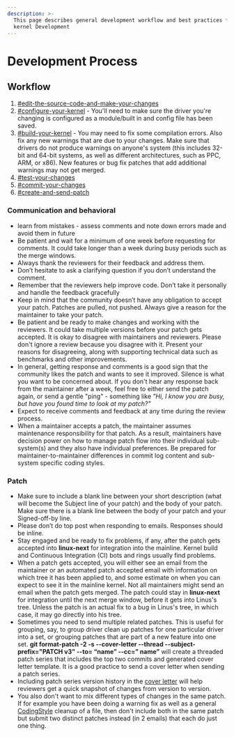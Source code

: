 ```yaml
---
description: >-
  This page describes general development workflow and best practices for Linux
  kernel Development
---
```


# Development Process

## Workflow

1. [#edit-the-source-code-and-make-your-changes](toolchain-and-development-process/toolchain/browse-and-edit.md#edit-the-source-code-and-make-your-changes "mention")
2. [#configure-your-kernel](toolchain-and-development-process/toolchain/config-and-build.md#configure-your-kernel "mention") - You'll need to make sure the driver you're changing is configured as a module/built in and config file has been saved.
3. [#build-your-kernel](toolchain-and-development-process/toolchain/config-and-build.md#build-your-kernel "mention") - You may need to fix some compilation errors. Also fix any new warnings that are due to your changes. Make sure that drivers do not produce warnings on anyone's system (this includes 32-bit and 64-bit systems, as well as different architectures, such as PPC, ARM, or x86). New features or bug fix patches that add additional warnings may not get merged.
4. [#test-your-changes](toolchain-and-development-process/toolchain/test-and-verify/#test-your-changes "mention")
5. [#commit-your-changes](toolchain-and-development-process/toolchain/code-review-and-submit-changes.md#commit-your-changes "mention")
6. [#create-and-send-patch](toolchain-and-development-process/toolchain/code-review-and-submit-changes.md#create-and-send-patch "mention")

### Communication and  behavioral

* learn from mistakes - assess comments and note down errors made and avoid them in future
* Be patient and wait for a minimum of one week before requesting for comments. It could take longer than a week during busy periods such as the merge windows.
* Always thank the reviewers for their feedback and address them.
* Don’t hesitate to ask a clarifying question if you don’t understand the comment.
* Remember that the reviewers help improve code. Don’t take it personally and handle the feedback gracefully
* Keep in mind that the community doesn’t have any obligation to accept your patch. Patches are pulled, not pushed. Always give a reason for the maintainer to take your patch.
* Be patient and be ready to make changes and working with the reviewers. It could take multiple versions before your patch gets accepted. It is okay to disagree with maintainers and reviewers. Please don't ignore a review because you disagree with it. Present your reasons for disagreeing, along with supporting technical data such as benchmarks and other improvements.
* In general, getting response and comments is a good sign that the community likes the patch and wants to see it improved. Silence is what you want to be concerned about. If you don't hear any response back from the maintainer after a week, feel free to either send the patch again, or send a gentle "ping" - something like _"Hi, I know you are busy, but have you found time to look at my patch?"_
* Expect to receive comments and feedback at any time during the review process.
* When a maintainer accepts a patch, the maintainer assumes maintenance responsibility for that patch. As a result, maintainers have decision power on how to manage patch flow into their individual sub-system(s) and they also have individual preferences. Be prepared for maintainer-to-maintainer differences in commit log content and sub-system specific coding styles.

### Patch

* Make sure to include a blank line between your short description (what will become the Subject line of your patch) and the body of your patch. Make sure there is a blank line between the body of your patch and your Signed-off-by line.
* Please don’t do top post when responding to emails. Responses should be inline.
* Stay engaged and be ready to fix problems, if any, after the patch gets accepted into **linux-next** for integration into the mainline. Kernel build and Continuous Integration (CI) bots and rings usually find problems.
* When a patch gets accepted, you will either see an email from the maintainer or an automated patch accepted email with information on which tree it has been applied to, and some estimate on when you can expect to see it in the mainline kernel. Not all maintainers might send an email when the patch gets merged. The patch could stay in **linux-next** for integration until the next merge window, before it gets into Linus's tree. Unless the patch is an actual fix to a bug in Linus's tree, in which case, it may go directly into his tree.
* Sometimes you need to send multiple related patches. This is useful for grouping, say, to group driver clean up patches for one particular driver into a set, or grouping patches that are part of a new feature into one set. **git format-patch -2 -s --cover-letter --thread --subject-prefix="PATCH v3" --to= “name” --cc=” name”** will create a threaded patch series that includes the top two commits and generated cover letter template. It is a good practice to send a cover letter when sending a patch series.
* Including patch series version history in the [cover letter](https://lkml.org/lkml/2019/9/17/657) will help reviewers get a quick snapshot of changes from version to version.
* You also don't want to mix different types of changes in the same patch. If for example you have been doing a warning fix as well as a general [CodingStyle](https://kernelnewbies.org/CodingStyle) cleanup of a file, then don't include both in the same patch but submit two distinct patches instead (in 2 emails) that each do just one thing.
